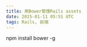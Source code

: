 ```yaml
---
title: 用Bower管理Rails assets
date: 2015-01-11 05:51 UTC
tags: Rails, 前端
---
```



npm install bower -g
